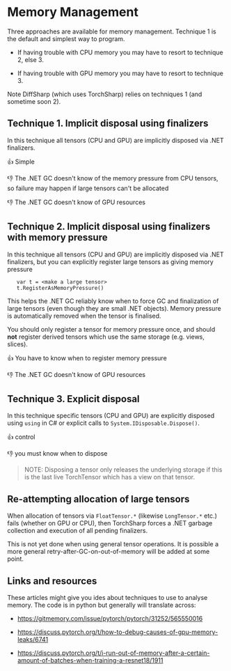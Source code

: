 # Memory Management

Three approaches are available for memory management. Technique 1 is the default and simplest way to program.

- If having trouble with CPU memory you may have to resort to technique 2, else 3.

- If having trouble with GPU memory you may have to resort to technique 3.

Note DiffSharp (which uses TorchSharp) relies on techniques 1 (and sometime soon 2).



## Technique 1. Implicit disposal using finalizers

   In this technique all tensors (CPU and GPU) are implicitly disposed via .NET finalizers.

   👍 Simple

   👎 The .NET GC doesn't know of the memory pressure from CPU tensors, so failure may happen if large tensors can't be allocated

   👎 The .NET GC doesn't know of GPU resources

## Technique 2. Implicit disposal using finalizers with memory pressure

   In this technique all tensors (CPU and GPU) are implicitly disposed via .NET finalizers,
   but you can explicitly register large tensors as giving memory pressure

       var t = <make a large tensor>
       t.RegisterAsMemoryPressure()

   This helps the .NET GC reliably know when to force GC and finalization of large tensors
   (even though they are small .NET objects). Memory pressure is automatically removed when the tensor is finalised.

   You should only register a tensor for memory pressure once, and should **not** register derived
   tensors which use the same storage (e.g. views, slices).

   👍 You have to know when to register memory pressure

   👎 The .NET GC doesn't know of GPU resources


## Technique 3. Explicit disposal

   In this technique specific tensors (CPU and GPU) are explicitly disposed
   using `using` in C# or explicit calls to `System.IDisposable.Dispose()`.

   👍 control

   👎 you must know when to dispose

   > NOTE: Disposing a tensor only releases the underlying storage if this is the last
   > live TorchTensor which has a view on that tensor.

## Re-attempting allocation of large tensors

When allocation of tensors via `FloatTensor.*` (likewise `LongTensor.*` etc.) fails (whether on GPU or CPU),
then TorchSharp forces a .NET garbage collection and execution of all pending finalizers.

This is not yet done when using general tensor operations.  It is possible a more general retry-after-GC-on-out-of-memory will be added at some point.

## Links and resources

These articles might give you ides about techniques to use to analyse memory. The code is in python but generally will translate across:

* https://gitmemory.com/issue/pytorch/pytorch/31252/565550016

* https://discuss.pytorch.org/t/how-to-debug-causes-of-gpu-memory-leaks/6741

* https://discuss.pytorch.org/t/i-run-out-of-memory-after-a-certain-amount-of-batches-when-training-a-resnet18/1911



